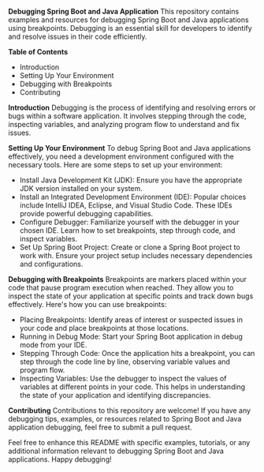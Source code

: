 **Debugging Spring Boot and Java Application**
This repository contains examples and resources for debugging Spring Boot and Java applications using breakpoints. Debugging is an essential skill for developers to identify and resolve issues in their code efficiently.

**Table of Contents**
- Introduction
- Setting Up Your Environment
- Debugging with Breakpoints
- Contributing
  
**Introduction**
Debugging is the process of identifying and resolving errors or bugs within a software application. It involves stepping through the code, inspecting variables, and analyzing program flow to understand and fix issues.

**Setting Up Your Environment**
To debug Spring Boot and Java applications effectively, you need a development environment configured with the necessary tools. Here are some steps to set up your environment:

- Install Java Development Kit (JDK): Ensure you have the appropriate JDK version installed on your system.
- Install an Integrated Development Environment (IDE): Popular choices include IntelliJ IDEA, Eclipse, and Visual Studio Code. These IDEs provide powerful debugging capabilities.
- Configure Debugger: Familiarize yourself with the debugger in your chosen IDE. Learn how to set breakpoints, step through code, and inspect variables.
- Set Up Spring Boot Project: Create or clone a Spring Boot project to work with. Ensure your project setup includes necessary dependencies and configurations.
  
**Debugging with Breakpoints**
Breakpoints are markers placed within your code that pause program execution when reached. They allow you to inspect the state of your application at specific points and track down bugs effectively. Here's how you can use breakpoints:

- Placing Breakpoints: Identify areas of interest or suspected issues in your code and place breakpoints at those locations.
- Running in Debug Mode: Start your Spring Boot application in debug mode from your IDE.
- Stepping Through Code: Once the application hits a breakpoint, you can step through the code line by line, observing variable values and program flow.
- Inspecting Variables: Use the debugger to inspect the values of variables at different points in your code. This helps in understanding the state of your application and identifying discrepancies.

**Contributing**
Contributions to this repository are welcome! If you have any debugging tips, examples, or resources related to Spring Boot and Java application debugging, feel free to submit a pull request.

Feel free to enhance this README with specific examples, tutorials, or any additional information relevant to debugging Spring Boot and Java applications. Happy debugging!





